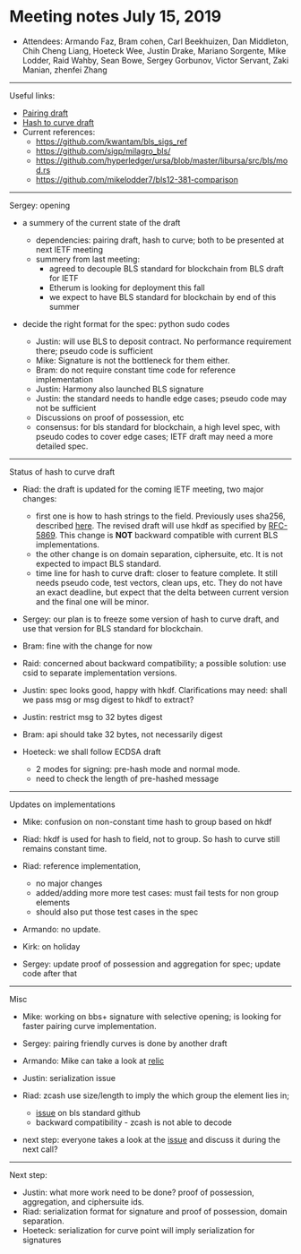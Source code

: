 # Meeting notes July 15, 2019

* Attendees:
Armando Faz,
Bram cohen,
Carl Beekhuizen,
Dan Middleton,
Chih Cheng Liang,
Hoeteck Wee,
Justin Drake,
Mariano Sorgente,
Mike Lodder,
Raid Wahby,
Sean Bowe,
Sergey Gorbunov,
Victor Servant,
Zaki Manian,
zhenfei Zhang

----------------

Useful links:
* [Pairing draft](https://github.com/pairingwg/pfc_standard)
* [Hash to curve draft](https://tools.ietf.org/html/draft-irtf-cfrg-hash-to-curve-04)
* Current references:
  * https://github.com/kwantam/bls_sigs_ref
  * https://github.com/sigp/milagro_bls/
  * https://github.com/hyperledger/ursa/blob/master/libursa/src/bls/mod.rs
  * https://github.com/mikelodder7/bls12-381-comparison


----------------


Sergey: opening

* a summery of the current state of the draft
  * dependencies: pairing draft, hash to curve; both to be presented at next IETF meeting
  * summery from last meeting:
    * agreed to decouple BLS standard for blockchain from BLS draft for IETF
    * Etherum is looking for deployment this fall
    * we expect to have BLS standard for blockchain by end of this summer

* decide the right format for the spec: python sudo codes
  * Justin: will use BLS to deposit contract. No performance requirement there; pseudo code is sufficient
  * Mike: Signature is not the bottleneck for them either.
  * Bram: do not require constant time code for reference implementation
  * Justin: Harmony also launched BLS signature
  * Justin: the standard needs to handle edge cases; pseudo code may not be sufficient
  * Discussions on proof of possession, etc
  * consensus: for bls standard for blockchain, a high level spec, with pseudo codes to cover edge cases;
IETF draft may need a more detailed spec.

----------------

Status of hash to curve draft
* Riad: the draft is updated for the coming IETF meeting, two major changes:
  * first one is how to hash strings to the field. Previously uses sha256, described [here](https://github.com/pairingwg/bls_standard/blob/master/minutes/spec-v1.md#hash-to-curve).
    The revised draft will use hkdf as specified by [RFC-5869](https://tools.ietf.org/html/rfc5869).
    This change is __NOT__ backward compatible with current BLS implementations.
  * the other change is on domain separation, ciphersuite, etc. It is not expected to impact BLS standard.
  * time line for hash to curve draft: closer to feature complete. It still needs pseudo code, test vectors, clean ups, etc.
    They do not have an exact deadline, but expect that the delta between current version and the final one will be minor.

* Sergey: our plan is to freeze some version of hash to curve draft, and use that version for BLS standard for blockchain.
* Bram: fine with the change for now
* Raid: concerned about backward compatibility; a possible solution: use csid to separate implementation versions.
* Justin: spec looks good, happy with hkdf. Clarifications may need: shall we pass msg or msg digest to hkdf to extract?
* Justin: restrict msg to 32 bytes digest
* Bram: api should take 32 bytes, not necessarily digest
* Hoeteck: we shall follow ECDSA draft
  * 2 modes for signing: pre-hash mode and normal mode.
  * need to check the length of pre-hashed message

----------------

Updates on implementations

* Mike: confusion on non-constant time hash to group based on hkdf
* Riad: hkdf is used for hash to field, not to group. So hash to curve still remains constant time.

* Riad: reference implementation,
  * no major changes
  * added/adding more more test cases: must fail tests for non group elements
  * should also put those test cases in the spec

* Armando: no update.
* Kirk: on holiday

* Sergey: update proof of possession and aggregation for spec; update code after that

----------------

Misc

* Mike: working on bbs+ signature with selective opening; is looking for faster pairing curve implementation.
* Sergey: pairing friendly curves is done by another draft
* Armando: Mike can take a look at [relic](https://github.com/relic-toolkit/relic)

* Justin: serialization issue
* Riad: zcash use size/length to imply the which group the element lies in;
  * [issue](https://github.com/pairingwg/bls_standard/issues/16) on bls standard github
  * backward compatibility - zcash is not able to decode
* next step: everyone takes a look at the [issue](https://github.com/pairingwg/bls_standard/issues/16) and discuss it during the next call?

----------------

Next step:

* Justin: what more work need to be done? proof of possession, aggregation, and ciphersuite ids.
* Riad: serialization format for signature and proof of possession, domain separation.
* Hoeteck: serialization for curve point will imply serialization for signatures
